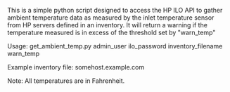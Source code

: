 This is a simple python script designed to access the HP ILO API to gather ambient temperature data as measured by the inlet temperature sensor from HP servers defined in an inventory. It will return a warning if the temperature measured is in excess of the threshold set by "warn_temp"

Usage: get_ambient_temp.py admin_user ilo_password inventory_filename warn_temp

Example inventory file: 
somehost.example.com

Note: All temperatures are in Fahrenheit. 
